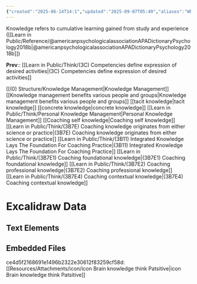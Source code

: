 ```yaml
---
{"created":"2025-06-14T14:1","updated":"2025-09-07T05:49","aliases":"What is knowledge,  Knowledge definition","id":"3c1","dg-permalink":"3c1-knowledge","noteIcon":"flower","excexcalidraw-plugin":"parsed","excalidraw-open-md":true,"tags":["excalidraw"],"dg-publish":true,"dg-path":"Think/Knowledge.md","permalink":"/3c1-knowledge/","dgPassFrontmatter":true}
---
```



Knowledge refers to cumulative learning gained from study and experience ([[Learn in Public/Reference/@americanpsychologicalassociationAPADictionaryPsychology2018b\|@americanpsychologicalassociationAPADictionaryPsychology2018b]])

**Prev**:: [[Learn in Public/Think/(3C) Competencies define expression of desired activities\|(3C) Competencies define expression of desired activities]]

[[(0) Structure/Knowledge Management\|Knowledge Management]] 
[[Knowledge management benefits various people and groups\|Knowledge management benefits various people and groups]]
[[tacit knowledge\|tacit knowledge]]
[[concrete knowledge\|concrete knowledge]]
[[Learn in Public/Think/Personal Knowledge Management\|Personal Knowledge Management]]
[[Coaching self knowledge\|Coaching self knowledge]]
[[Learn in Public/Think/(3B7E) Coaching knowledge originates from either science or practice\|(3B7E) Coaching knowledge originates from either science or practice]]
[[Learn in Public/Think/(3B11) Integrated Knowledge Lays The Foundation For Coaching Practice\|(3B11) Integrated Knowledge Lays The Foundation For Coaching Practice]]
[[Learn in Public/Think/(3B7E1) Coaching foundational knowledge\|(3B7E1) Coaching foundational knowledge]]
[[Learn in Public/Think/(3B7E2) Coaching professional knowledge\|(3B7E2) Coaching professional knowledge]]
[[Learn in Public/Think/(3B7E4) Coaching contextual knowledge\|(3B7E4) Coaching contextual knowledge]]

# Excalidraw Data

## Text Elements
## Embedded Files
ce4d5f2168691e1496b2322e30612f83259cf58d: [[Resources/Attachments/icon/icon Brain knowledge think Patsitive\|icon Brain knowledge think Patsitive]]

